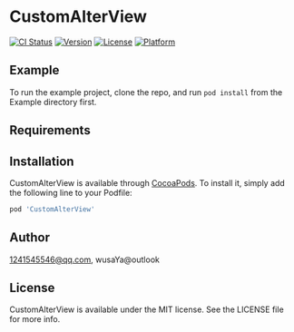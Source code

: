 # CustomAlterView

[![CI Status](https://img.shields.io/travis/1241545546@qq.com/CustomAlterView.svg?style=flat)](https://travis-ci.org/1241545546@qq.com/CustomAlterView)
[![Version](https://img.shields.io/cocoapods/v/CustomAlterView.svg?style=flat)](https://cocoapods.org/pods/CustomAlterView)
[![License](https://img.shields.io/cocoapods/l/CustomAlterView.svg?style=flat)](https://cocoapods.org/pods/CustomAlterView)
[![Platform](https://img.shields.io/cocoapods/p/CustomAlterView.svg?style=flat)](https://cocoapods.org/pods/CustomAlterView)

## Example

To run the example project, clone the repo, and run `pod install` from the Example directory first.

## Requirements

## Installation

CustomAlterView is available through [CocoaPods](https://cocoapods.org). To install
it, simply add the following line to your Podfile:

```ruby
pod 'CustomAlterView'
```

## Author

1241545546@qq.com, wusaYa@outlook

## License

CustomAlterView is available under the MIT license. See the LICENSE file for more info.
